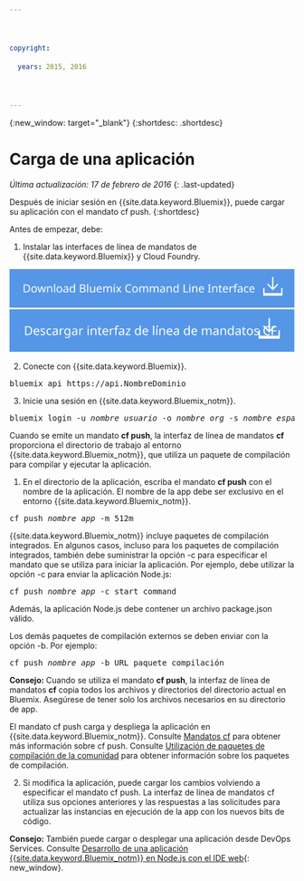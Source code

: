 ```yaml
---

 

copyright:

  years: 2015, 2016

 

---
```


{:new_window: target="_blank"}
{:shortdesc: .shortdesc}

# Carga de una aplicación
*Última actualización: 17 de febrero de 2016*
{: .last-updated}

Después de iniciar sesión en {{site.data.keyword.Bluemix}}, puede cargar su aplicación con el mandato cf push.
{:shortdesc}

Antes de empezar, debe:
  1. Instalar las interfaces de línea de mandatos de {{site.data.keyword.Bluemix}} y Cloud Foundry.

  <a class="xref" href="http://clis.ng.bluemix.net/ui/home.html" target="_blank" title="(Se abre en una pestaña o ventana
nueva)"><img class="image" src="images/btn_bx_commandline.svg" alt="Descargar la interfaz de línea de mandatos de
{{site.data.keyword.Bluemix}}" /> </a>  <a class="xref" href="https://github.com/cloudfoundry/cli/releases" target="_blank" title="(Se abre
en una pestaña o ventana nueva)"><img class="image" src="images/btn_cf_commandline.svg" alt="Descargar la interfaz de línea de mandatos de Cloud Foundry" /> </a> 

  2. Conecte con {{site.data.keyword.Bluemix}}.

  <pre class="pre">bluemix api https://api.<span class="keyword" data-hd-keyref="DomainName">NombreDominio</span></pre>
  
  3. Inicie una sesión en {{site.data.keyword.Bluemix_notm}}.

  <pre class="pre">bluemix login -u <var class="keyword varname" data-hd-keyref="user_ID">nombre_usuario</var> -o <var class="keyword varname" data-hd-keyref="org_name">nombre_org</var> -s <var class="keyword varname" data-hd-keyref="space_name">nombre_espacio</var></pre>

Cuando se emite un mandato **cf push**, la interfaz de línea de mandatos **cf** proporciona el directorio de trabajo al entorno {{site.data.keyword.Bluemix_notm}}, que utiliza un paquete de compilación para compilar y ejecutar la aplicación.

  1. En el directorio de la aplicación, escriba el mandato **cf
push** con el nombre de la aplicación. El nombre de la app debe ser exclusivo en el entorno {{site.data.keyword.Bluemix_notm}}.
  
  <pre class="pre">cf push <var class="keyword varname" data-hd-keyref="app_name">nombre_app</var> -m 512m</pre>
  
  {{site.data.keyword.Bluemix_notm}} incluye paquetes de compilación integrados. En algunos casos, incluso para los paquetes de compilación integrados, también debe suministrar la opción -c para especificar el mandato que se utiliza para iniciar la aplicación. Por ejemplo, debe utilizar la opción -c para enviar la aplicación Node.js:
  
  <pre class="pre">cf push <var class="keyword varname" data-hd-keyref="app_name">nombre_app</var> -c start_command</pre>
  
  Además, la aplicación Node.js debe contener un archivo package.json válido.

  Los demás paquetes de compilación externos se deben enviar con la opción -b. Por ejemplo:

  <pre class="pre">cf push <var class="keyword varname" data-hd-keyref="app_name">nombre_app</var> -b URL_paquete_compilación</pre>
  
  **Consejo:** Cuando se utiliza el mandato **cf push**, la interfaz de línea de mandatos **cf** copia todos los archivos y directorios del directorio actual en Bluemix. Asegúrese de tener solo los archivos necesarios en su directorio de app.

  El mandato cf push carga y despliega la aplicación en {{site.data.keyword.Bluemix_notm}}. Consulte [Mandatos cf](../cli/reference/cfcommands/index.html) para obtener más información sobre cf push. Consulte [Utilización de paquetes de compilación de la comunidad](../cfapps/byob.html) para obtener información sobre los paquetes de compilación.

  2. Si modifica la aplicación, puede cargar los cambios volviendo a especificar el mandato cf push. La interfaz de línea de mandatos cf utiliza sus opciones anteriores y las respuestas a las solicitudes para actualizar las instancias en ejecución de la app con los nuevos bits de código.

**Consejo:** También puede cargar o desplegar una aplicación desde DevOps Services. Consulte [Desarrollo de una aplicación {{site.data.keyword.Bluemix_notm}} en Node.js con el IDE web](https://hub.jazz.net/tutorials/devopsweb/){: new_window}.
